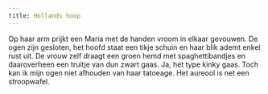 ```yaml
---
title: Hollands hoop
---
```

Op haar arm prijkt een Maria met de handen vroom in elkaar gevouwen. De ogen zijn gesloten, het hoofd staat een tikje schuin en haar blik ademt enkel rust uit. De vrouw zelf draagt een groen hemd met spaghettibandjes en daaroverheen een truitje van dun zwart gaas. Ja, het type kinky gaas. Toch kan ik mijn ogen niet afhouden van haar tatoeage. Het aureool is net een stroopwafel.
